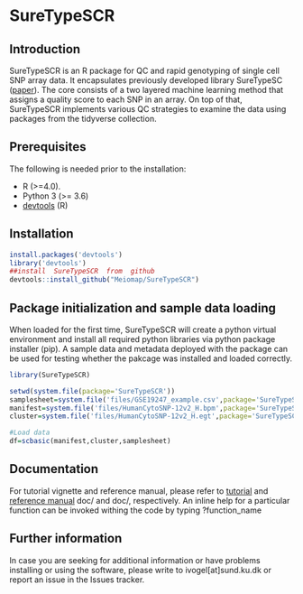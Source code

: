 # SureTypeSCR

## Introduction

SureTypeSCR is an R package for QC and rapid genotyping of single cell SNP array data. It encapsulates previously developed library SureTypeSC ([paper](https://academic.oup.com/bioinformatics/article/35/23/5055/5497252)). The core consists of a two layered machine learning method that assigns a quality score to each SNP in an array. On top of that, SureTypeSCR implements various QC strategies to examine the data using packages from the tidyverse collection.

## Prerequisites
The following is needed prior to the installation:
* R (>=4.0). 
* Python 3 (>= 3.6)
* [devtools](https://www.google.com) (R)

## Installation

```R
install.packages('devtools')
library('devtools')
##install  SureTypeSCR  from  github
devtools::install_github("Meiomap/SureTypeSCR")
```

## Package initialization and sample data loading
When loaded for the first time, SureTypeSCR will create a python virtual environment and install all required python libraries via python package installer (pip). A sample data and metadata deployed with the package can be used for testing whether the pakcage was installed and loaded correctly.

```R
library(SureTypeSCR)

setwd(system.file(package='SureTypeSCR'))
samplesheet=system.file('files/GSE19247_example.csv',package='SureTypeSCR')
manifest=system.file('files/HumanCytoSNP-12v2_H.bpm',package='SureTypeSCR')
cluster=system.file('files/HumanCytoSNP-12v2_H.egt',package='SureTypeSCR')

#Load data
df=scbasic(manifest,cluster,samplesheet)
```



## Documentation

For tutorial vignette and reference manual, please refer to [tutorial](subpro/subtext.md) and [reference manual](inst/doc/SureTypeSCR-reference_manual.pdf)
doc/ and doc/, respectively. An inline help for a particular function can be invoked withing the code by typing ?function_name


## Further information

In case you are seeking for additional information or have problems installing or using the software, please write to ivogel[at]sund.ku.dk or report an issue in the Issues tracker.
